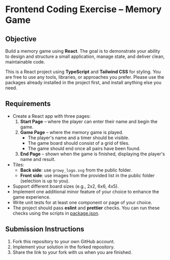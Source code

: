 # Frontend Coding Exercise – Memory Game

## Objective
Build a memory game using **React**. The goal is to demonstrate your ability to design and structure a small application, manage state, and deliver clean, maintainable code.

This is a React project using **TypeScript** and **Tailwind CSS** for styling. You are free to use any tools, libraries, or approaches you prefer. Please use the packages already installed in the project first, and install anything else you need.

## Requirements
- Create a React app with three pages:
  1. **Start Page** – where the player can enter their name and begin the game.
  2. **Game Page** – where the memory game is played.
     - The player's name and a timer should be visible.
     - The game board should consist of a grid of tiles.
     - The game should end once all pairs have been found.
  3. **End Page** – shown when the game is finished, displaying the player's name and result.
- Tiles:
  - **Back side**: use `growy_logo.svg` from the public folder.
  - **Front side**: use images from the provided list in the public folder (selection is up to you).
- Support different board sizes (e.g., 2x2, 6x6, 4x5).
- Implement one additional minor feature of your choice to enhance the game experience.
- Write unit tests for at least one component or page of your choice.
- The project should pass **eslint** and **prettier** checks. You can run these checks using the scripts in [package.json](./package.json).

## Submission Instructions

1. Fork this repository to your own GitHub account.
2. Implement your solution in the forked repository.
3. Share the link to your fork with us when you are finished.
